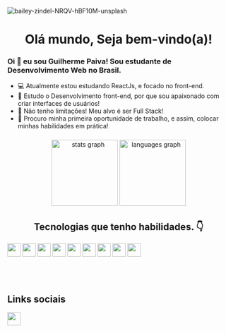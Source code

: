 
![bailey-zindel-NRQV-hBF10M-unsplash](https://github.com/PaivaProgDev/PaivaProgDev/assets/130389890/b10e2514-cac3-4625-9555-1ce74e43704a)
<h1 align="center">Olá mundo, Seja bem-vindo(a)!</h1>

<h3>Oi 👋 eu sou Guilherme Paiva! Sou estudante de Desenvolvimento Web no Brasil.</h3>

* 💻 Atualmente estou estudando ReactJs, e focado no front-end.
* 💯 Estudo o Desenvolvimento front-end, por que sou apaixonado com criar interfaces de usuários!
* 🤞 Não tenho limitações! Meu alvo é ser Full Stack!
* 🤩 Procuro minha primeira oportunidade de trabalho, e assim, colocar minhas habilidades em prática!

###

<div align="center">
  <img src="https://github-readme-stats.vercel.app/api?username=paivaprogdev&hide_title=false&hide_rank=false&show_icons=true&include_all_commits=true&count_private=true&disable_animations=false&theme=dracula&locale=en&hide_border=false" height="150" alt="stats graph"  />
  <img src="https://github-readme-stats.vercel.app/api/top-langs?username=paivaprogdev&locale=en&hide_title=false&layout=compact&card_width=320&langs_count=5&theme=dracula&hide_border=false" height="150" alt="languages graph"  />
</div>

###

<h2 align="center">Tecnologias que tenho habilidades. 👇</h1>

<div align="left">
<img width="30" src="https://github.com/PaivaProgDev/PaivaProgDev/assets/130389890/8593564d-d3b1-4c8d-94eb-a4513687edf0">
  
<img width="30" src="https://github.com/PaivaProgDev/PaivaProgDev/assets/130389890/ce3f8c3f-d055-4d12-9d29-cf04932ba703">

<img width="30" src="https://github.com/PaivaProgDev/PaivaProgDev/assets/130389890/a20887e0-2a06-4944-aa65-cf036c866d5a">

<img width="30" src="https://github.com/PaivaProgDev/PaivaProgDev/assets/130389890/5a3f86b1-7aa2-4749-898c-8ae890703e71">

<img width="30" src="https://github.com/PaivaProgDev/PaivaProgDev/assets/130389890/04e6fdca-1198-4001-8945-abf1a2fa74c6">

<img width="30" src="https://github.com/PaivaProgDev/PaivaProgDev/assets/130389890/de086012-a484-47b4-97d0-8d70e05ab60d">

<img width="30" src="https://github.com/PaivaProgDev/PaivaProgDev/assets/130389890/ee64cc4d-381b-4810-ad52-b0fa473632b7">

<img width="30" src="https://github.com/PaivaProgDev/PaivaProgDev/assets/130389890/c2273154-8b08-47ac-ab5f-11ade58c023c">

<img width="30" src="https://github.com/PaivaProgDev/PaivaProgDev/assets/130389890/a9dbdbc7-fe16-4f91-afab-f9ea1bdac5da">

</div>


<br>
<br>
<br>

  <h2>Links sociais </h2>
<div align="left">

  <a class="abc" href="https://www.linkedin.com/in/guilherme-paiva-33b70521b/">
    <img width="30" src="https://github.com/PaivaProgDev/PaivaProgDev/assets/130389890/ae7bc10c-218a-4a2b-95ae-2cda91c04e9e">
  </a>

</div>



###
